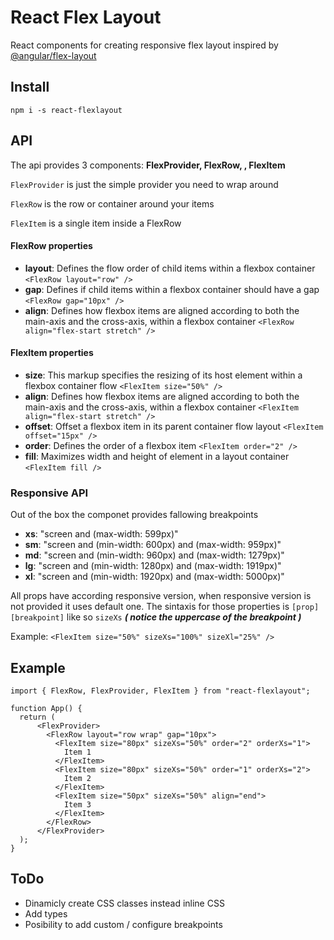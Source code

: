 # React Flex Layout

React components for creating responsive flex layout inspired by [@angular/flex-layout](https://github.com/angular/flex-layout)

## Install

```
npm i -s react-flexlayout
```

## API

The api provides 3 components: **FlexProvider, FlexRow, , FlexItem**

`FlexProvider` is just the simple provider you need to wrap around

`FlexRow` is the row or container around your items

`FlexItem` is a single item inside a FlexRow

#### FlexRow properties

- **layout**: Defines the flow order of child items within a flexbox container
  `<FlexRow layout="row" />`
- **gap**: Defines if child items within a flexbox container should have a gap
  `<FlexRow gap="10px" />`
- **align**: Defines how flexbox items are aligned according to both the main-axis and the cross-axis, within a flexbox container `<FlexRow align="flex-start stretch" />`

#### FlexItem properties

- **size**: This markup specifies the resizing of its host element within a flexbox container flow `<FlexItem size="50%" />`
- **align**: Defines how flexbox items are aligned according to both the main-axis and the cross-axis, within a flexbox container `<FlexItem align="flex-start stretch" />`
- **offset**: Offset a flexbox item in its parent container flow layout `<FlexItem offset="15px" />`
- **order**: Defines the order of a flexbox item `<FlexItem order="2" />`
- **fill**: Maximizes width and height of element in a layout container `<FlexItem fill />`

### Responsive API

Out of the box the componet provides fallowing breakpoints

- **xs**: "screen and (max-width: 599px)"
- **sm**: "screen and (min-width: 600px) and (max-width: 959px)"
- **md**: "screen and (min-width: 960px) and (max-width: 1279px)"
- **lg**: "screen and (min-width: 1280px) and (max-width: 1919px)"
- **xl**: "screen and (min-width: 1920px) and (max-width: 5000px)"

All props have according responsive version, when responsive version is not provided it uses default one.
The sintaxis for those properties is `[prop][breakpoint]` like so `sizeXs` **_( notice the uppercase of the breakpoint )_**

Example:
`<FlexItem size="50%" sizeXs="100%" sizeXl="25%" />`

## Example

```
import { FlexRow, FlexProvider, FlexItem } from "react-flexlayout";

function App() {
  return (
      <FlexProvider>
        <FlexRow layout="row wrap" gap="10px">
          <FlexItem size="80px" sizeXs="50%" order="2" orderXs="1">
            Item 1
          </FlexItem>
          <FlexItem size="80px" sizeXs="50%" order="1" orderXs="2">
            Item 2
          </FlexItem>
          <FlexItem size="50px" sizeXs="50%" align="end">
            Item 3
          </FlexItem>
        </FlexRow>
      </FlexProvider>
  );
}
```

## ToDo

- Dinamicly create CSS classes instead inline CSS
- Add types
- Posibility to add custom / configure breakpoints
